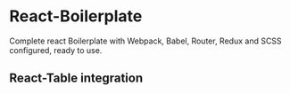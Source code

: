 # React-Boilerplate
Complete react Boilerplate with Webpack, Babel, Router, Redux and SCSS configured, ready to use.

## React-Table integration
